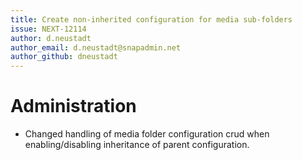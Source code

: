 ```yaml
---
title: Create non-inherited configuration for media sub-folders
issue: NEXT-12114
author: d.neustadt
author_email: d.neustadt@snapadmin.net 
author_github: dneustadt
---
```

# Administration
*  Changed handling of media folder configuration crud when enabling/disabling inheritance of parent configuration.
